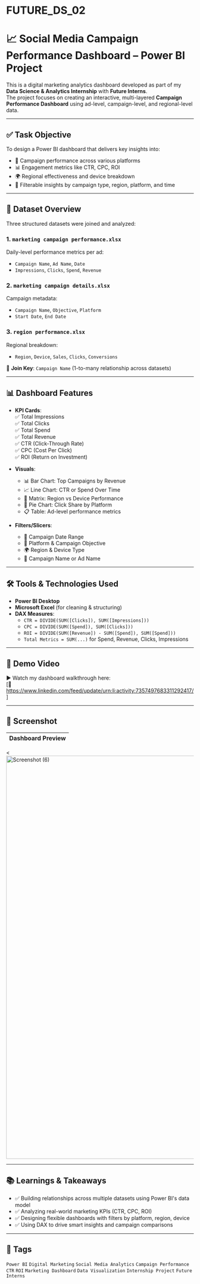 # FUTURE_DS_02

# 📈 Social Media Campaign Performance Dashboard – Power BI Project

This is a digital marketing analytics dashboard developed as part of my **Data Science & Analytics Internship** with **Future Interns**.  
The project focuses on creating an interactive, multi-layered **Campaign Performance Dashboard** using ad-level, campaign-level, and regional-level data.

---

## ✅ Task Objective

To design a Power BI dashboard that delivers key insights into:
- 🎯 Campaign performance across various platforms
- 📊 Engagement metrics like CTR, CPC, ROI
- 🌍 Regional effectiveness and device breakdown
- 🧭 Filterable insights by campaign type, region, platform, and time

---

## 📁 Dataset Overview

Three structured datasets were joined and analyzed:

### 1. `marketing campaign performance.xlsx`
Daily-level performance metrics per ad:
- `Campaign Name`, `Ad Name`, `Date`
- `Impressions`, `Clicks`, `Spend`, `Revenue`

### 2. `marketing campaign details.xlsx`
Campaign metadata:
- `Campaign Name`, `Objective`, `Platform`
- `Start Date`, `End Date`

### 3. `region performance.xlsx`
Regional breakdown:
- `Region`, `Device`, `Sales`, `Clicks`, `Conversions`

🔗 **Join Key**: `Campaign Name` (1-to-many relationship across datasets)

---

## 📊 Dashboard Features

- **KPI Cards**:  
  ✅ Total Impressions  
  ✅ Total Clicks  
  ✅ Total Spend  
  ✅ Total Revenue  
  ✅ CTR (Click-Through Rate)  
  ✅ CPC (Cost Per Click)  
  ✅ ROI (Return on Investment)

- **Visuals**:
  - 📊 Bar Chart: Top Campaigns by Revenue
  - 📈 Line Chart: CTR or Spend Over Time
  - 🧭 Matrix: Region vs Device Performance
  - 🥧 Pie Chart: Click Share by Platform
  - 📋 Table: Ad-level performance metrics

- **Filters/Slicers**:
  - 📅 Campaign Date Range
  - 📱 Platform & Campaign Objective
  - 🌍 Region & Device Type
  - 🎯 Campaign Name or Ad Name

---

## 🛠 Tools & Technologies Used

- **Power BI Desktop**
- **Microsoft Excel** (for cleaning & structuring)
- **DAX Measures**:
  - `CTR = DIVIDE(SUM([Clicks]), SUM([Impressions]))`
  - `CPC = DIVIDE(SUM([Spend]), SUM([Clicks]))`
  - `ROI = DIVIDE(SUM([Revenue]) - SUM([Spend]), SUM([Spend]))`
  - `Total Metrics = SUM(...)` for Spend, Revenue, Clicks, Impressions

---

## 🎥 Demo Video

▶️ Watch my dashboard walkthrough here:  
[🔗 https://www.linkedin.com/feed/update/urn:li:activity:7357497683311292417/ ]

---

## 📸 Screenshot

| Dashboard Preview |
|-------------------|
<<img width="1920" height="1080" alt="Screenshot (6)" src="https://github.com/user-attachments/assets/5c6261fc-e557-40bc-948d-227cf907132f" />
>

---

## 📚 Learnings & Takeaways

- ✅ Building relationships across multiple datasets using Power BI's data model
- ✅ Analyzing real-world marketing KPIs (CTR, CPC, ROI)
- ✅ Designing flexible dashboards with filters by platform, region, device
- ✅ Using DAX to drive smart insights and campaign comparisons

---

## 🔖 Tags

`Power BI` `Digital Marketing` `Social Media Analytics` `Campaign Performance` `CTR` `ROI` `Marketing Dashboard` `Data Visualization` `Internship Project` `Future Interns`
